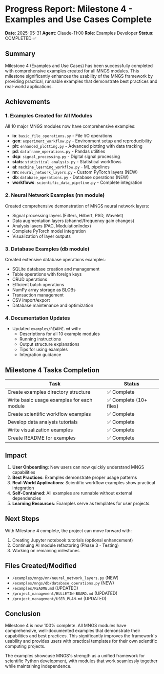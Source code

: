 # Progress Report: Milestone 4 - Examples and Use Cases Complete

**Date**: 2025-05-31
**Agent**: Claude-11:00
**Role**: Examples Developer
**Status**: COMPLETED ✅

## Summary

Milestone 4 (Examples and Use Cases) has been successfully completed with comprehensive examples created for all MNGS modules. This milestone significantly enhances the usability of the MNGS framework by providing practical, runnable examples that demonstrate best practices and real-world applications.

## Achievements

### 1. Examples Created for All Modules

All 10 major MNGS modules now have comprehensive examples:

- **io**: `basic_file_operations.py` - File I/O operations
- **gen**: `experiment_workflow.py` - Environment setup and reproducibility
- **plt**: `enhanced_plotting.py` - Advanced plotting with data tracking
- **pd**: `dataframe_operations.py` - Pandas utilities
- **dsp**: `signal_processing.py` - Digital signal processing
- **stats**: `statistical_analysis.py` - Statistical workflows
- **ai**: `machine_learning_workflow.py` - ML pipelines
- **nn**: `neural_network_layers.py` - Custom PyTorch layers (NEW)
- **db**: `database_operations.py` - Database operations (NEW)
- **workflows**: `scientific_data_pipeline.py` - Complete integration

### 2. Neural Network Examples (nn module)

Created comprehensive demonstration of MNGS neural network layers:
- Signal processing layers (Filters, Hilbert, PSD, Wavelet)
- Data augmentation layers (channel/frequency gain changes)
- Analysis layers (PAC, ModulationIndex)
- Complete PyTorch model integration
- Visualization of layer outputs

### 3. Database Examples (db module)

Created extensive database operations examples:
- SQLite database creation and management
- Table operations with foreign keys
- CRUD operations
- Efficient batch operations
- NumPy array storage as BLOBs
- Transaction management
- CSV import/export
- Database maintenance and optimization

### 4. Documentation Updates

- Updated `examples/README.md` with:
  - Descriptions for all 10 example modules
  - Running instructions
  - Output structure explanations
  - Tips for using examples
  - Integration guidance

## Milestone 4 Tasks Completion

| Task | Status |
|------|--------|
| Create examples directory structure | ✅ Complete |
| Write basic usage examples for each module | ✅ Complete (10+ files) |
| Create scientific workflow examples | ✅ Complete |
| Develop data analysis tutorials | ✅ Complete |
| Write visualization examples | ✅ Complete |
| Create README for examples | ✅ Complete |

## Impact

1. **User Onboarding**: New users can now quickly understand MNGS capabilities
2. **Best Practices**: Examples demonstrate proper usage patterns
3. **Real-World Applications**: Scientific workflow examples show practical integration
4. **Self-Contained**: All examples are runnable without external dependencies
5. **Learning Resources**: Examples serve as templates for user projects

## Next Steps

With Milestone 4 complete, the project can move forward with:
1. Creating Jupyter notebook tutorials (optional enhancement)
2. Continuing AI module refactoring (Phase 3 - Testing)
3. Working on remaining milestones

## Files Created/Modified

- `/examples/mngs/nn/neural_network_layers.py` (NEW)
- `/examples/mngs/db/database_operations.py` (NEW)
- `/examples/README.md` (UPDATED)
- `/project_management/BULLETIN-BOARD.md` (UPDATED)
- `/project_management/USER_PLAN.md` (UPDATED)

## Conclusion

Milestone 4 is now 100% complete. All MNGS modules have comprehensive, well-documented examples that demonstrate their capabilities and best practices. This significantly improves the framework's usability and provides users with practical templates for their own scientific computing projects.

The examples showcase MNGS's strength as a unified framework for scientific Python development, with modules that work seamlessly together while maintaining independence.